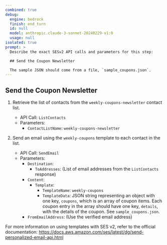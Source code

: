 ```yaml
---
combined: true
debug:
  engine: bedrock
  finish: end_turn
  id: null
  model: anthropic.claude-3-sonnet-20240229-v1:0
  usage: null
isolated: true
prompt: >
  Describe the exact SESv2 API calls and parameters for this step:

  ## Send the Coupon Newsletter

  The sample JSON should come from a file, `sample_coupons.json`.
---
```


## Send the Coupon Newsletter

1. Retrieve the list of contacts from the `weekly-coupons-newsletter` contact list.

   - API Call: `ListContacts`
   - Parameters:
     - `ContactListName`: `weekly-coupons-newsletter`

2. Send an email using the `weekly-coupons` template to each contact in the list.

   - API Call: `SendEmail`
   - Parameters:
     - `Destination`:
       - `ToAddresses`: (List of email addresses from the `ListContacts` response)
     - `Content`:
       - `Template`:
         - `TemplateName`: `weekly-coupons`
         - `TemplateData`: JSON string representing an object with one key, `coupons`, which is an array of coupon items. Each coupon entry in the array should have one key, `details`, with the details of the coupon. See `sample_coupons.json`.
     - `FromEmailAddress`: (Use the verified email address)

For more information on using templates with SES v2, refer to the official documentation: https://docs.aws.amazon.com/ses/latest/dg/send-personalized-email-api.html
